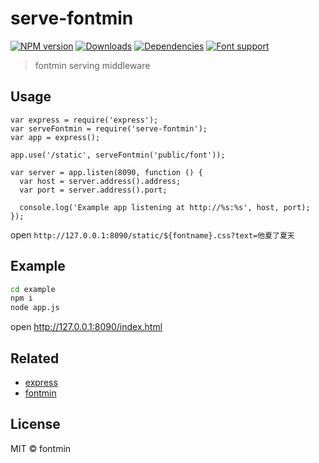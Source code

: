 # serve-fontmin 
[![NPM version][npm-image]][npm-url]
[![Downloads][downloads-image]][npm-url]
[![Dependencies][dep-image]][dep-url]
[![Font support][font-image]][font-url]

> fontmin serving middleware 

## Usage

```javscript
var express = require('express');
var serveFontmin = require('serve-fontmin');
var app = express();

app.use('/static', serveFontmin('public/font'));

var server = app.listen(8090, function () {
  var host = server.address().address;
  var port = server.address().port;

  console.log('Example app listening at http://%s:%s', host, port);
});

```

open `http://127.0.0.1:8090/static/${fontname}.css?text=他夏了夏天`

## Example

```sh
cd example
npm i
node app.js
```

open <http://127.0.0.1:8090/index.html>

## Related

- [express](http://expressjs.com)
- [fontmin](http://ecomfe.github.io/fontmin/)

## License

MIT © fontmin

[downloads-image]: http://img.shields.io/npm/dm/serve-fontmin.svg
[npm-url]: https://npmjs.org/package/serve-fontmin
[npm-image]: http://img.shields.io/npm/v/serve-fontmin.svg

[dep-url]: https://david-dm.org/junmer/serve-fontmin
[dep-image]: http://img.shields.io/david/junmer/serve-fontmin.svg

[font-image]: https://img.shields.io/badge/font-senty-blue.svg
[font-url]: http://font.sentywed.com/

